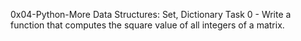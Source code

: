 0x04-Python-More Data Structures: Set, Dictionary
Task 0 - Write a function that computes the square value of all integers of a matrix.
